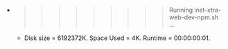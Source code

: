 * >>>>>>>>> Running inst-xtra-web-dev-npm.sh ...
  * Disk size = 6192372K. Space Used = 4K. Runtime = 00:00:00:01.
